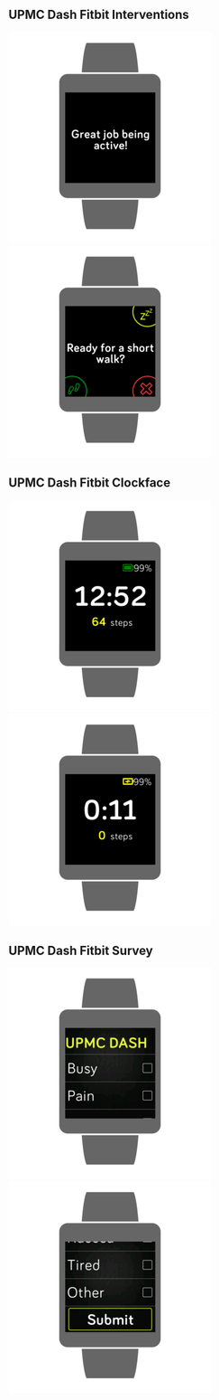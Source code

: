 ## UPMC Dash Fitbit Interventions

![alt text](images/appraisal.png "Title 1")![alt text](images/intervention_message.png "Title 1")

## UPMC Dash Fitbit Clockface


![alt text](images/clockface_battery_full.png "Title 1")![alt text](images/clockface_charging.png "Title 1")

## UPMC Dash Fitbit Survey

![alt text](images/survey.png "Title 1")![alt text](images/survey_submit.png "Title 1")




